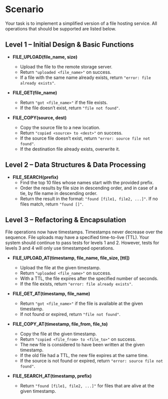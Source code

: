 # Scenario

Your task is to implement a simplified version of a file hosting service.
All operations that should be supported are listed below.

## Level 1 – Initial Design & Basic Functions

- **FILE_UPLOAD(file_name, size)**
  - Upload the file to the remote storage server.
  - Return `"uploaded <file_name>"` on success.
  - If a file with the same name already exists, return `"error: file already exists"`.

- **FILE_GET(file_name)**
  - Return `"got <file_name>"` if the file exists.
  - If the file doesn’t exist, return `"file not found"`.

- **FILE_COPY(source, dest)**
  - Copy the source file to a new location.
  - Return `"copied <source> to <dest>"` on success.
  - If the source file doesn’t exist, return `"error: source file not found"`.
  - If the destination file already exists, overwrite it.

## Level 2 – Data Structures & Data Processing

- **FILE_SEARCH(prefix)**
  - Find the top 10 files whose names start with the provided prefix.
  - Order the results by file size in descending order, and in case of a tie, by file name in descending order.
  - Return the result in the format: `"found [file1, file2, ...]"`. If no files match, return `"found []"`.

## Level 3 – Refactoring & Encapsulation

File operations now have timestamps. Timestamps never decrease over the sequence. File uploads may have a specified time-to-live (TTL). Your system should continue to pass tests for levels 1 and 2. However, tests for levels 3 and 4 will only use timestamped operations.

- **FILE_UPLOAD_AT(timestamp, file_name, file_size, [ttl])**
  - Upload the file at the given timestamp.
  - Return `"uploaded <file_name>"` on success.
  - With a TTL, the file expires after the specified number of seconds.
  - If the file exists, return `"error: file already exists"`.

- **FILE_GET_AT(timestamp, file_name)**
  - Return `"got <file_name>"` if the file is available at the given timestamp.
  - If not found or expired, return `"file not found"`.

- **FILE_COPY_AT(timestamp, file_from, file_to)**
  - Copy the file at the given timestamp.
  - Return `"copied <file_from> to <file_to>"` on success.
  - The new file is considered to have been written at the given timestamp.
  - If the old file had a TTL, the new file expires at the same time.
  - If the source is not found or expired, return `"error: source file not found"`.

- **FILE_SEARCH_AT(timestamp, prefix)**
  - Return `"found [file1, file2, ...]"` for files that are alive at the given timestamp.
  